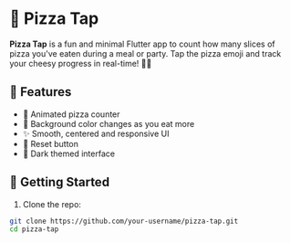 # 🍕 Pizza Tap

**Pizza Tap** is a fun and minimal Flutter app to count how many slices of pizza you've eaten during a meal or party. Tap the pizza emoji and track your cheesy progress in real-time! 🧀🔥

## 📱 Features

- 🍕 Animated pizza counter
- 🎨 Background color changes as you eat more
- ✨ Smooth, centered and responsive UI
- 🔁 Reset button
- 🌙 Dark themed interface

## 🚀 Getting Started

1. Clone the repo:
```bash
git clone https://github.com/your-username/pizza-tap.git
cd pizza-tap
